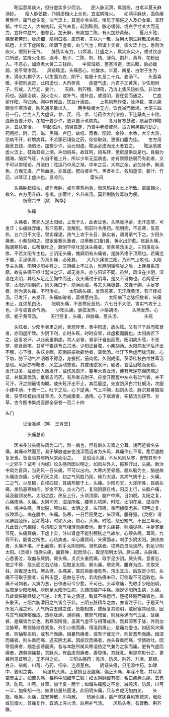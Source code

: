 <!-- { "loadSidebar": true } -->
　　眩运悉属痰火，但分虚实多少而治。　　肥人脉沉滑，属湿痰，白朮半夏天麻汤妙。　　瘦人脉弦数，乃阴虚相火上炎也，宜滋阴降火。　　如两手脉伏，面色痿黄憔悴，属气虚生涎，浊气泛上，其涎亦令头眩，恒见于郁悒之人及妇女辈，宜舒郁。中年之人，大病初起，元气未复，起则眩倒，脉必缓弱，或右手寸关大而无力，宜补中益气，倍参芪，加天麻，有痰加二陈，有火加炒黄蘗。　　夏月头眩，偶冒暑劳形，脉虚细，烦闷口渴，属伤暑，先以六一散，后用大剂生脉散加黄蘗。　　眩运，上实下虚所致。所谓下虚者，血与气也；所谓上实者，痰火泛上也。急则治痰火，缓则补元气。　　脉弦实有力，口烦渴，壮盛之人，属实痰实火，或过饮恣口所致，宜降火化痰，酒芩、栀子、二陈、枳、桔、薄荷、荆芥、黄芩、花粉出入。不恶心，加酒煮大黄二三钱妙。　　中宫湿痰，壅塞清道，因头眩，脉必缓弱，宜平胃渗湿。　　风痰眩运，头痛恶心，吐酸水。半夏、南星、白附子生为末，滴水丸桐子大，以生面为衣，阴干，每服十丸至二十丸，姜汤下。　　头面喜暖，手按则运定，此阳虚也，大剂参芪　　痰盛气虚，六君子加黄芪，少佐炮附子，煎成，入竹沥、姜汁。　　天麻、荆芥穗、薄荷，乃消上焦风热妙品，非治本药也。因痰治痰，因火治火，或补气，或补血，或滋阴，要在变而通之。　　亡血家作眩，芎归汤。胸中有死血，饮韭汁酒良。　　上焦风热作弦，脉浮数，兼头痛眼赤作寒热者，防风通圣散出入。　　两手脉缓大无力，饮食减而微渴，大便三四日一行，亡血人乃大虚证，参、芪、归、朮、芍药作大剂浓煎，下连蘗丸三十粒。连蘗皆姜汁炒。冬加干姜少许，更以姜汁煮糊丸。　　冬月冒寒鼓激，痰涎亦作眩运，宜从寒治。　　早起眩运，须臾自定，乃胃中老痰使然，古方用黑锡丹劫之。药用桂、附、沉、磁、黑锡、卢巴、故纸、茴香、阳起、金铃、木香，大辛大热，恐劫不开，转增病耳。不若蒙石镇坠之药，徐徐取效。更慎口腹为佳。　　古方用鹿茸五钱，酒煎汤，加麝少许，治元阳虚。眩运必虚而无火者宜之。　　眩运悉属虚火泛上，鼓动其痰上潮，冲动目系，故耳鸣，目系转，觉房屋俱动是也。且脑为髓海，脑实气旺，火自不能上升，所以少年无运病也。亦有禀赋怯弱而有此者，又不可以常理论。丹溪曰：眩运乃中风之渐。中年之后，大病之余，必加补养，断酒色，方保无虞。产后血运，亦属虚。肥白者补气，黑者补血，各加童便、姜汁、竹沥，以降泛上虚火也。忌凉剂。
　　　　　雷头风

　　头痛肿起核块，或作赤肿，或作寒热拘急，皆风热挟火炎上所致。雷属相火，故名。古方用升麻、苍朮，加荷叶，名升麻汤。莫若荆防败毒散为便。
　　　　伤寒六书 【明　陶华】

　　　　　头痛

　　头痛者，寒邪入足太阳经，上攻于头，此表证也。头痛脉浮紧，无汗恶寒，可发汗；头痛脉浮缓，有汗恶寒，宜解肌。照前时令用药。阳明病，不恶寒，反恶热，五六日不大便，胃实燥渴，热气上攻于头目，脉实者，调胃承气下之。少阳头痛者，小柴胡和之。湿家鼻塞头重者，瓜蒂散(口畜)鼻，黄水出即愈。痰涎头痛，胸满寒热者，瓜蒂散吐之。厥阴干呕吐涎沫头痛者，吴茱萸汤主之。三阳虽有头疼，不若太阳专主也。三阴无头痛，惟厥阴有头痛者，是脉系络于顶巅也。若痛连于脑，手足俱青，为真头痛，必死矣。　　大凡头痛属三阳，乃邪气上攻也。太阳专主头痛，阳明少阳亦有之。三阴络上不过头，惟厥阴循喉咙之后，上连目系顶巅，故有头痛干呕吐涎沫之证，却无身热，亦与阳证不同。虽然，风湿在少阴，湿温在太阴，其经从足走至胸中而还，及头痛过于阴毒，是又不可拘也。若两感于寒，太阳少阴俱病，则头痛口干，烦满而渴，与夫头痛极甚，又连于胸，手足寒者，则为真头痛，不可治矣。　　太阳病头痛，发热恶寒，无汗麻黄汤，有汗桂枝汤。已发汗，未发汗，头痛如破者，葛根葱白汤。　　太阳病下之脉细数者，头痛未止，连须葱白汤。　　阳明头痛，不恶寒反恶热，六七日不大便，胃实气攻于上也，少与调胃承气汤。　　少阳头痛，脉弦发热，小柴胡汤。
　　头痛发热，心烦，栀子黄芩汤。
　　天行劳复，头痛，四肢痛，葱头汤。
　　　　　头眩

　　头眩者，少阳半表里之间，表邪传里，表中阳虚，故头眩。又有汗下后而眩冒者，亦阳虚所致。少阴下利，止时头眩，时时自冒，此虚极而脱也。太阳病若下之，因复发汗，以此表里俱虚，其人必冒，冒家汗自出而愈。阳明病头眩，不恶寒，能食而咳，甘草干姜茯苓白朮汤。少阳证目眩，小柴胡汤。太阳病发汗后汗出不解，心下悸，头眩身瞤，筋惕振振欲擗地者，真武汤。吐汗下后虚而脉沉数，心下痞，胁下动气冲咽喉不得息，身振摇，筋肉惕，久则成痿，茯苓桂枝白朮甘草汤是也。风家亦有眩者，风主运动故也。其或诸逆发汗，剧者，言乱目眩而死也。　　发汗过多，或虚弱人微发汗，或伤风自汗，妄用大青龙汤，便有厥逆筋惕肉瞤之证，并属真武汤，羸者去芍药，有热者去附子。应发汗而腹中左右有动气者，并不可汗，汗之则筋惕肉瞤。或头眩汗出不止，其后最逆，先宜防风白朮牡蛎汤，次服小建中汤，十救一二。吐下之后，心下逆满，气上冲胸，起则头眩，脉沉紧身振摇者，茯苓桂枝白朮甘草汤，久而成痿者，通用。心下痞满者，枳桔汤加茯苓、甘草。古今图书集成医部全录卷一百二十四

头门

　　　　证治准绳 【明　王肯堂】

　　　　　头痛总论

　　医书多分头痛头风为二门，然一病也，但有新久去留之分耳。浅而近者名头痛，其痛卒然而至，易于解散速安也浅深而远者为头风，其痛作止不常，愈后遇触复发也。皆当验其邪所从来而治之。　　世俗治头痛，不从风则从寒，安知其有不一之邪乎？试考《内经》论头痛所因以明之。如风从外入，振寒汗出，头痛。新沐中风为首风，当先风一日头痛，不可以出内。大寒内至骨髓，髓以脑为主，脑逆故头痛齿亦痛。少阳司天之政，初之气风胜乃摇，候乃大温，其病气怫于上，头痛。二之气，火反郁，白埃四起，其病热郁于上，头痛。少阳司天，火淫所胜，民病头痛，发热恶寒如疟。岁金不及，炎火乃行，复则阴厥且格，阳反上行，头脑户痛，延及脑顶发热。太阳之胜，热反上行，头项顶巅，脑户中痛，目如脱。太阳之复，心痛痞满，头痛。太阴司天，湿淫所胜，腰脊头项痛，时眩。太阴在泉，湿淫所胜，病冲头痛，目似脱，项似拔。太阴之复，头顶痛，重而掉瘈尤甚。阳明之复，咳哕烦心，病在膈中，头痛。伤寒，一日巨阳受之，头项痛，腰脊强。《灵枢》谓风痹股胫烁，足如履冰，时如入汤，烦心，头痛，时眩，悲恐短气，不出三年死。凡此皆六气相侵，与清阳之真气相薄而痛者也。至于头痛甚，则脑尽痛，手足寒至节死。头痛巅病，下虚上实，注以肾虚不能引膀胱之气故尔。心烦头痛，耳鸣，九窍不利，肠胃之所生。心热病者，卒心痛烦闷，头痛面赤，刺手少阴太阳。肺热病者，头痛不堪，汗出而寒，刺手太阴阳明。肾热病者。项痛员员淡淡然，刺足少阴太阳。《灵枢》谓厥头痛，面若肿，起而烦心，取足阳明太阴。厥头痛，头脉痛，心悲善泣，取血与厥阴。厥头痛，贞贞头重而痛，取手足少阴。厥头痛，意善忘，按之不得，取头面左右动脉，后取足太阴。厥头痛，项先痛，腰脊为应，先取天柱，后取足太阳。厥头痛，头痛甚，耳前后脉涌有热，泻出其血，后取足少阳。头痛不可取于腧者，有所击堕，恶血在于内，若肉伤痛未已，可侧取不可远取也。头痛不可刺者，大痹为恶，日作者可今少愈，不可已。头半寒痛，先取手少阳阳明，后取足少阳阳明。膀胱足太阳所生病，头顖顶脑户中痛。胆足少阳所生病，头痛。凡此皆脏腑经脉之气逆，上乱于头之清道，致其不得运行，壅遏经隧而痛者也。盖头象天，三阳六腑清阳之气皆会于此。三阴五脏精华之血，亦皆注于此。于是天气所发六淫之邪，人气所变五贼之逆，皆能相害，或蔽复其聪明，或瘀塞其经络，因与其气相薄郁而成，热则脉满，满则痛，若邪气稽留，则脉亦满而气血乱，故痛甚，是痛皆为实也。若寒湿所侵，虽真气虚不与相薄成热。然其邪客于脉，外则血泣脉寒，寒则脉缩卷紧急，外引小络而痛，得温则痛止，是痛为虚也。如因风木痛者，则抽掣恶风，或有汗而痛。因暑热痛者，或有汗或无汗，则皆恶热而痛。因湿而痛者，则头重而痛，遇天阴尤甚。因痰饮而痛者，亦头昏重而痛，愦愦欲吐。因寒而痛者，绌急恶寒而痛。各与本脏所属风寒湿热之气兼为之状而痛。更有气虚而痛者，遇劳则痛甚，其脉大。有血虚而痛者，善惊惕，其脉芤。用是病形分之，更兼所见证察之，无不得之矣。　　三阳头痛药：羌活、防风、荆芥、升麻、葛根、白芷、柴胡、川芎、芍药、细辛、连须葱白。　　阴证头痛，只用温中药，如理中、姜附之类。　　风湿热头痛，上壅损目及脑痛，偏正头痛，年深不愈，并以清空膏主之。如苦头痛，每料中加细辛二钱；如太阴脉缓有痰，名曰痰厥头痛，去羌活、防风、川芎、甘草，加半夏一两半；如偏头痛服之不愈，减羌活、防风、川芎一半，加柴胡一倍。如发热恶热而渴，此阳明头痛，只与白虎汤加白芷。　　头旋，眼黑，头痛，宜安神散，川芎散。　　热厥头痛，虽严寒犹喜风寒微来，暖处或见烟火，其痛复作，宜清上泻火汤，后用补气汤。　　风热头疼，石膏散、荆芥散。
